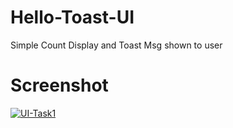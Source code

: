 # Hello-Toast-UI
Simple Count Display and Toast Msg shown to user
# Screenshot
[![UI-Task1](https://i.postimg.cc/SKghm5kN/Screenshot-1597658624.png)](https://postimg.cc/rdRbJfDv)

